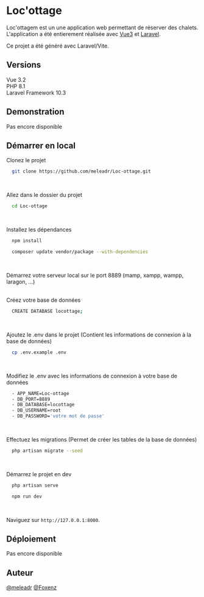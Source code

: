 # Loc'ottage

Loc'ottagem est un une application web permettant de réserver des chalets. L'application a été entierement réalisée avec [Vue3](https://vuejs.org/ "Framework Vue3") et [Laravel](https://laravel.com/ "Framework PHP Laravel").

Ce projet a été généré avec Laravel/Vite.

## Versions

Vue 3.2  
PHP 8.1  
Laravel Framework 10.3

## Demonstration

Pas encore disponible

## Démarrer en local

Clonez le projet

```bash
  git clone https://github.com/meleadr/Loc-ottage.git
```

<br />

Allez dans le dossier du projet

```bash
  cd Loc-ottage
```

<br />

Installez les dépendances

```bash
  npm install
```

```bash
  composer update vendor/package --with-dependencies
```

<br />

Démarrez votre serveur local sur le port 8889 (mamp, xampp, wampp, laragon, ...)
<br />
<br />

Créez votre base de données

```bash
  CREATE DATABASE locottage;
```

<br />

Ajoutez le .env dans le projet (Contient les informations de connexion à la base de données)

```bash
  cp .env.example .env
```

<br />

Modifiez le .env avec les informations de connexion à votre base de données

```bash
  - APP_NAME=Loc-ottage
  - DB_PORT=8889
  - DB_DATABASE=locottage
  - DB_USERNAME=root
  - DB_PASSWORD='votre mot de passe'
```

<br />

Effectuez les migrations (Permet de créer les tables de la base de données)

```bash
  php artisan migrate --seed
```

<br />

Démarrez le projet en dev

```bash
  php artisan serve
```

```bash
  npm run dev
```

<br />

Naviguez sur `http://127.0.0.1:8000`.

## Déploiement

Pas encore disponible

## Auteur

[@meleadr](https://www.github.com/meleadr)
[@Foxenz](https://www.github.com/Foxenz)
